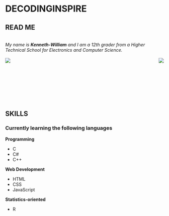 # DECODINGINSPIRE
## READ ME
</br>
<em>My name is <b>Kenneth-William</b> and I am a 12th grader from a Higher Technical School for Electronics and Computer Science.</em>
</br>
</br>
<a style = display:block>
  <img align="left" src="https://github-readme-stats.vercel.app/api?username=DecodingInspire9211&&show_icons=true&theme=darcula"></img>
</a>
<a style = display:block>
  <img align="right" src="https://github-readme-stats.vercel.app/api/top-langs/?username=DecodingInspire9211&&show_icons=true&theme=darcula"></img>
</a>

</br>
</br>
</br>
</br>
</br>
</br>
</br>
</br>


## SKILLS
### Currently learning the following languages

**Programming**
  - C
  - C#
  - C++
  
**Web Development**
  - HTML
  - CSS
  - JavaScript
  
**Statistics-oriented**

  - R


